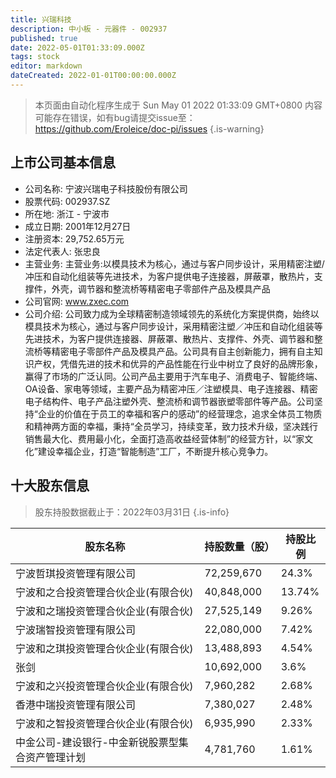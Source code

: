 ```yaml
---
title: 兴瑞科技
description: 中小板 - 元器件 - 002937
published: true
date: 2022-05-01T01:33:09.000Z
tags: stock
editor: markdown
dateCreated: 2022-01-01T00:00:00.000Z
---
```


> 本页面由自动化程序生成于 Sun May 01 2022 01:33:09 GMT+0800
> 内容可能存在错误，如有bug请提交issue至：https://github.com/Eroleice/doc-pi/issues
{.is-warning}

## 上市公司基本信息
- 公司名称: 宁波兴瑞电子科技股份有限公司
- 股票代码: 002937.SZ
- 所在地: 浙江 - 宁波市
- 成立日期: 2001年12月27日
- 注册资本: 29,752.65万元
- 法定代表人: 张忠良
- 主营业务: 主营业务:以模具技术为核心，通过与客户同步设计，采用精密注塑/冲压和自动化组装等先进技术，为客户提供电子连接器，屏蔽罩，散热片，支撑件，外壳，调节器和整流桥等精密电子零部件产品及模具产品
- 公司官网: www.zxec.com
- 公司介绍: 公司致力成为全球精密制造领域领先的系统化方案提供商，始终以模具技术为核心，通过与客户同步设计，采用精密注塑／冲压和自动化组装等先进技术，为客户提供连接器、屏蔽罩、散热片、支撑件、外壳、调节器和整流桥等精密电子零部件产品及模具产品。公司具有自主创新能力，拥有自主知识产权，凭借先进的技术和优异的产品性能在行业中树立了良好的品牌形象，赢得了市场的广泛认同。公司产品主要用于汽车电子、消费电子、智能终端、OA设备、家电等领域，主要产品为精密冲压／注塑模具、电子连接器、精密电子结构件、电子产品注塑外壳、整流桥和调节器嵌塑零部件等产品。公司坚持“企业的价值在于员工的幸福和客户的感动”的经营理念，追求全体员工物质和精神两方面的幸福，秉持“全员学习，持续变革，致力技术升级，坚决践行销售最大化、费用最小化，全面打造高收益经营体制”的经营方针，以“家文化”建设幸福企业，打造“智能制造”工厂，不断提升核心竞争力。


## 十大股东信息
> 股东持股数据截止于：2022年03月31日
{.is-info}

| 股东名称 | 持股数量（股） | 持股比例 |
| --- | --- | --- |
| 宁波哲琪投资管理有限公司 | 72,259,670 | 24.3% |
| 宁波和之合投资管理合伙企业(有限合伙) | 40,848,000 | 13.74% |
| 宁波和之瑞投资管理合伙企业(有限合伙) | 27,525,149 | 9.26% |
| 宁波瑞智投资管理有限公司 | 22,080,000 | 7.42% |
| 宁波和之琪投资管理合伙企业(有限合伙) | 13,488,893 | 4.54% |
| 张剑 | 10,692,000 | 3.6% |
| 宁波和之兴投资管理合伙企业(有限合伙) | 7,960,282 | 2.68% |
| 香港中瑞投资管理有限公司 | 7,380,027 | 2.48% |
| 宁波和之智投资管理合伙企业(有限合伙) | 6,935,990 | 2.33% |
| 中金公司-建设银行-中金新锐股票型集合资产管理计划 | 4,781,760 | 1.61% |




